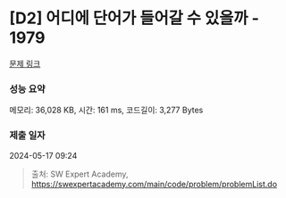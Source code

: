 # [D2] 어디에 단어가 들어갈 수 있을까 - 1979 

[문제 링크](https://swexpertacademy.com/main/code/problem/problemDetail.do?contestProbId=AV5PuPq6AaQDFAUq) 

### 성능 요약

메모리: 36,028 KB, 시간: 161 ms, 코드길이: 3,277 Bytes

### 제출 일자

2024-05-17 09:24



> 출처: SW Expert Academy, https://swexpertacademy.com/main/code/problem/problemList.do
